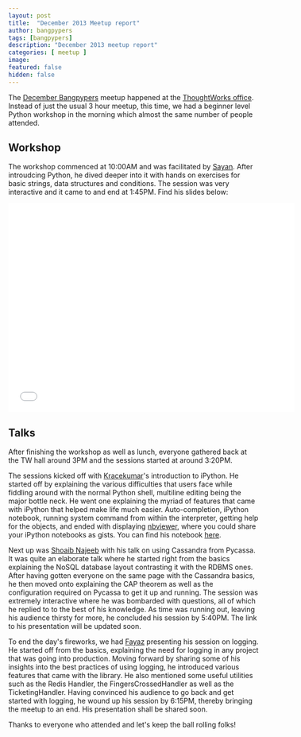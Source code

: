 ```yaml
---
layout: post
title:  "December 2013 Meetup report"
author: bangpypers
tags: [bangpypers]
description: "December 2013 meetup report"
categories: [ meetup ]
image:
featured: false
hidden: false
---
```


The [December Bangpypers](https://www.meetup.com/BangPypers/events/125797532/) meetup happened at the [ThoughtWorks office](https://www.google.co.in/maps/preview#!q=ThoughtWorks%2C+147%2FF%2C+2nd+Floor%2C+ACR+Mansion%2C+8th+Main+Rd%2C+3rd+Block%2C+Koramangala%2C+Bangalore%2C+Karnataka%2C+560034%2C+Koramangala+3+Block%2C+Koramangala%2C+Bangalore%2C+Karnataka&data=!4m15!2m14!1m13!1s0x3bae14053a4499f5%3A0xe2b2b820791f972d!3m8!1m3!1d228436!2d77.6309395!3d12.9539974!3m2!1i1280!2i705!4f13.1!4m2!3d12.928713!4d77.62889). Instead of just the usual 3 hour meetup, this time, we had a beginner level Python workshop in the morning which almost the same number of people attended.

Workshop
---
The workshop commenced at 10:00AM and was facilitated by [Sayan]. After introudcing Python, he dived deeper into it with hands on exercises for basic strings, data structures and conditions. The session was very interactive and it came to and end at 1:45PM. Find his slides below:

<iframe src="//slid.es/ratnadeepdebnath/intro-to-python/embed" width="576" height="420" scrolling="no" frameborder="0" webkitallowfullscreen mozallowfullscreen allowfullscreen></iframe>

Talks
---

After finishing the workshop as well as lunch, everyone gathered back at the TW hall around 3PM and the sessions started at around 3:20PM.

The sessions kicked off with [Kracekumar][]'s introduction to iPython. He started off by explaining the various difficulties that users face while fiddling around with the normal Python shell, multiline editing being the major bottle neck. He went one explaining the myriad of features that came with iPython that helped make life much easier.
Auto-completion, iPython notebook, running system command from within the interpreter, getting help for the objects, and ended with displaying [nbviewer](https://nbviewer.ipython.org/), where you could share your iPython notebooks as gists. You can find his notebook [here](https://nbviewer.ipython.org/gist/kracekumar/8059932).

Next up was [Shoaib Najeeb][] with his talk on using Cassandra from Pycassa. It was quite an elaborate talk where he started right from the basics explaining the NoSQL database layout contrasting it with the RDBMS ones. After having gotten everyone on the same page with the Cassandra basics, he then moved onto explaining the CAP theorem as well as the configuration required on Pycassa to get it up and running. The session was extremely interactive where he was bombarded with questions, all of which he replied to to the best of his knowledge. As time was running out, leaving his audience thirsty for more, he concluded his session by 5:40PM. The link to his presentation will be updated soon.

To end the day's fireworks, we had [Fayaz][] presenting his session on logging. He started off from the basics, explaining the need for logging in any project that was going into production. Moving forward by sharing some of his insights into the best practices of using logging, he introduced various features that came with the library. He also mentioned some useful utilities such as the Redis Handler, the FingersCrossedHandler as well as the TicketingHandler. Having convinced his audience to go back and get started with logging, he wound up his session by 6:15PM, thereby bringing the meetup to an end. His presentation shall be shared soon.

Thanks to everyone who attended and let's keep the ball rolling folks!

[Kracekumar]: https://twitter.com/kracetheking
[Sayan]: https://twitter.com/chowdhury_sayan
[Shoaib Najeeb]: https://twitter.com/shoaibnajeeb
[Fayaz]: https://twitter.com/fayaz
